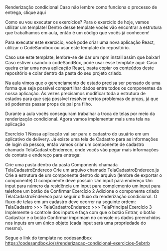 Renderização condicional
Caso não lembre como funciona o processo de entrega, clique aqui

Como eu vou executar os exercícios?
Para o exercício de hoje, vamos utilizar um template! Dentro desse template vocês vão encontrar a estrutura que trabalhamos em aula, então é um código que vocês já conhecem!

Para executar este exercício, você pode criar uma nova aplicação React, utilizar o CodeSandbox ou usar este template do repositório.

Caso use este template, lembre-se de dar um npm install assim que baixar!
Caso estiver usando o codeSandBox, pode usar esse template aqui:
Caso queira criar uma nova aplicação React, basta copiar os conteúdos deste repositório e colar dentro da pasta do seu projeto criado.

Na aula vimos que o gerenciamento de estado precisa ser pensado de uma forma que seja possível compartilhar dados entre todos os componentes da nossa aplicação. Às vezes precisamos modificar toda a estrutura de estados para que seja possível resolver certos problemas de props, já que só podemos passar props de pai pra filho.

Durante a aula vocês conseguiram trabalhar a troca de telas por meio da renderização condicional. Agora vamos implementar mais uma tela na aplicação

Exercício 1
Nossa aplicação vai ser para o cadastro do usuário em um aplicativo de delivery.
Já existe uma tela de Cadastro para as informações de login da pessoa, então vamos criar um componente de cadastro chamado TelaCadastroEndereco, onde vocês vão pegar mais informações de contato e endereço para entrega:

Crie uma pasta dentro da pasta Components chamada TelaCadastroEndereco
Crie um arquivo chamado TelaCadastroEndereco.js
Crie a estrutura de um componente dentro do arquivo (lembre de exportar o componente)
O componente deve possuir:
Um input para endereço
Um input para número da residência
um input para complemento
um input para telefone
um botão de Confirmar
Exercício 2
Adicione o componente criado TelaCadastroEndereco para seguir o fluxo da renderização condicional. O fluxo de telas em um cadastro deve ocorrer na seguinte ordem:
TelaCadastro >>> TelaCadastroEndereco >>> TelaPrincipal
Exercício 3
Implemente o controle dos inputs e faça com que o botão Entrar, o botão Cadastrar e o botão Confirmar imprimam no console os dados preenchidos nos inputs em um único objeto (cada input será uma propriedade do mesmo).

Segue o link do template no codesandbox
https://codesandbox.io/s/renderizacao-condicional-exercicios-5ebrrb